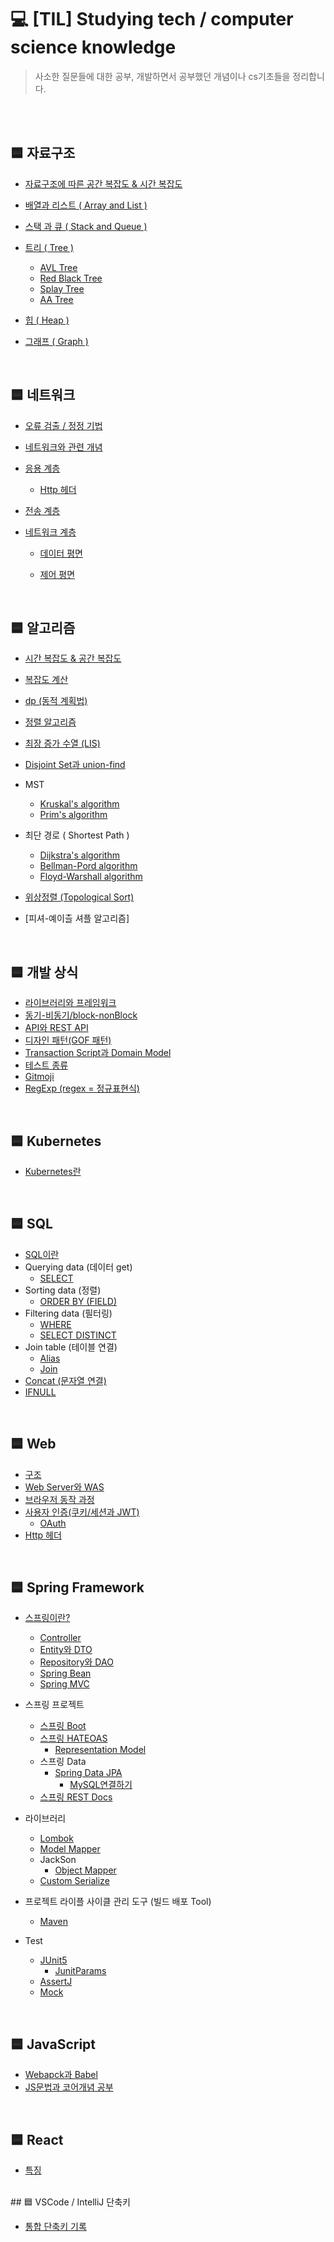 # 💻 [TIL] Studying tech / computer science knowledge

> 사소한 질문들에 대한 공부, 개발하면서 공부했던 개념이나 cs기초들을 정리합니다.

<br>
<br>

## 🟦 자료구조

- [자료구조에 따른 공간 복잡도 & 시간 복잡도](/dataStructure/complexity.md)
- [배열과 리스트 ( Array and List )](/dataStructure/array-list.md)
- [스택 과 큐 ( Stack and Queue )](/dataStructure/stack-queue.md)
- [트리 ( Tree )](/dataStructure/tree.md)

  - [AVL Tree](./AvlTree.md)
  - [Red Black Tree](./redBlackTree.md)
  - [Splay Tree](./SplayTree.md)
  - [AA Tree](./aaTree.md)

- [힙 ( Heap )](dataStructure/heap.md)
- [그래프 ( Graph )](/dataStructure/graph.md)

<br>

## 🟦 네트워크

- [ 오류 검출 / 정정 기법 ](/network/errorDetection-correction.md)
- [ 네트워크와 관련 개념 ](/network/network.md)
- [ 응용 계층 ](/network/applicationLayer.md)
  - [Http 헤더](/network/httpHeader.md)
- [ 전송 계층 ](/network/transportLayer.md)
- [ 네트워크 계층 ](/network/networkLayer.md)

  - [ 데이터 평면 ](/network/forwarding.md)
  - [ 제어 평면](/network/routing.md)

    <br>

## 🟦 알고리즘

- [시간 복잡도 & 공간 복잡도](/algorithm/time-space-complexity.md)
- [복잡도 계산](/algorithm/computational-complexity.md)
- [dp (동적 계획법)](/algorithm/dynamic-programming.md)
- [정렬 알고리즘](/algorithm/sorting-algorithm.md)
- [최장 증가 수열 (LIS) ](/algorithm/longest-increasing-subsequence.md)
- [Disjoint Set과 union-find](/algorithm/DisjointSet-unionFind.md)
- MST
  - [Kruskal's algorithm](/algorithm/kruskal-algorithm.md)
  - [Prim's algorithm](/algorithm/prim-algorithm.md)
- 최단 경로 ( Shortest Path )
  - [Dijkstra's algorithm](/algorithm/dijkstra.md)
  - [Bellman-Pord algorithm](/algorithm/bellman-ford.md)
  - [Floyd-Warshall algorithm](/algorithm/floyd-warshall.md)
- [위상정렬 (Topological Sort)](/algorithm/topological-sort.md)

- [피셔-예이츨 셔플 알고리즘]

<br>

## 🟦 개발 상식

- [라이브러리와 프레임워크](/develop-common-sense/library-framework.md)
- [동기-비동기/block-nonBlock](develop-common-sense/sync-async-block-nonblock.md)
- [API와 REST API](./develop-common-sense/rest-api.md)
- [디자인 패턴(GOF 패턴)](./develop-common-sense/design-pattern.md)
- [Transaction Script과 Domain Model](./develop-common-sense/transactionScript_domainModel.md)
- [테스트 종류](./develop-common-sense/kindsOfTesting.md)
- [Gitmoji](./develop-common-sense/gitmoji.md)
- [RegExp (regex = 정규표현식)](./develop-common-sense/regex.md)

<br>

## 🟦 Kubernetes

- [Kubernetes란](./kubernetes/kubernetes.md)

<br>

## 🟦 SQL

- [SQL이란](./SQL/sql.md)
- Querying data (데이터 get)
  - [SELECT](./SQL/select.md)
- Sorting data (정렬)
  - [ORDER BY (FIELD)](./SQL/orderby.md)
- Filtering data (필터링)
  - [WHERE](./SQL/where.md)
  - [SELECT DISTINCT](./SQL/selectDistinct.md)
- Join table (테이블 연결)
  - [Alias](./SQL/alias.md)
  - [Join](./SQL/join.md)
- [Concat (문자열 연결)](./SQL/concat.md)
- [IFNULL](./SQL/ifnull.md)

<br>

## 🟦 Web

- [구조](./web/structure.md)
- [Web Server와 WAS](./web/WAS.md)
- [브라우저 동작 과정](./web/brower.md)
- [사용자 인증(쿠키/세션과 JWT)](./web/authentication.md)
  - [OAuth](./web/OAuth.md)
- [Http 헤더](/network/httpHeader.md)

<br>

## 🟦 Spring Framework

- [스프링이란?](/spring/spring.md)
  - [Controller](/spring/Controller.md)
  - [Entity와 DTO](/spring/entity.md)
  - [Repository와 DAO](/spring/repository_dao.md)
  - [Spring Bean](/spring/spring-bean.md)
  - [Spring MVC](/spring/springMVC.md)
- 스프링 프로젝트
  - [스프링 Boot](/spring/springboot.md)
  - [스프링 HATEOAS](/spring/hateoas.md)
    - [Representation Model](/spring/representationModel.md)
  - 스프링 Data
    - [Spring Data JPA](/spring/jpa.md)
      - [MySQL연결하기](/spring/mySQL.md)
  - [스프링 REST Docs](/spring/restDocs.md)
- 라이브러리
  - [Lombok](/spring/lombok.md)
  - [Model Mapper](/spring/modelMapper.md)
  - JackSon
    - [Object Mapper](/spring/objectMapper.md)
  - [Custom Serialize](/spring/customSerialize.md)
- 프로젝트 라이플 사이클 관리 도구 (빌드 배포 Tool)
  - [Maven](/spring/maven.md)
- Test

  - [JUnit5](./spring/Junit5.md)
    - [JunitParams](./spring/JunitParams.md)
  - [AssertJ](./spring/AssertJ.md)
  - [Mock](/spring/mock.md)

<br>

## 🟦 JavaScript

- [Webapck과 Babel](/javaScript/webpack-babel.md)
- [JS문법과 코어개념 공부](/javaScript/modern-js-tutorial.md)

<br>

## 🟦 React

- [특징](/react/react-feature.md)

<br>
## 🟦 VSCode / IntelliJ 단축키

- [통합 단축키 기록](./keymap.md)
